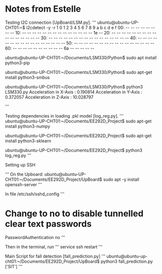 # Notes from Estelle

Testing I2C connection [UpBoard/LSM.py].
'''
ubuntu@ubuntu-UP-CHT01:~$ i2cdetect -y -r 1
     0  1  2  3  4  5  6  7  8  9  a  b  c  d  e  f
00:                         -- -- -- -- -- -- -- -- 
10: -- -- -- -- -- -- -- -- -- -- -- -- -- -- 1e -- 
20: -- -- -- -- -- -- -- -- -- -- -- -- -- -- -- -- 
30: -- -- -- -- -- -- -- -- -- -- -- -- -- -- -- -- 
40: -- -- -- -- -- -- -- -- -- -- -- -- -- -- -- -- 
50: -- -- -- -- -- -- -- -- -- -- -- -- -- -- -- -- 
60: -- -- -- -- -- -- -- -- -- -- 6a -- -- -- -- -- 


ubuntu@ubuntu-UP-CHT01:~/Documents/LSM330/Python$ sudo apt install python3-pip

ubuntu@ubuntu-UP-CHT01:~/Documents/LSM330/Python$ sudo apt-get install python3-smbus

ubuntu@ubuntu-UP-CHT01:~/Documents/LSM330/Python$ python3 LSM330.py 
Acceleration in X-Axis : 0.190814
Acceleration in Y-Axis : 0.372057
Acceleration in Z-Axis : 10.028797

'''


Testing dependencies in loading .pkl model [log_reg.py].
'''
ubuntu@ubuntu-UP-CHT01:~/Documents/EE292D_Project$ sudo apt-get install python3-numpy

ubuntu@ubuntu-UP-CHT01:~/Documents/EE292D_Project$ sudo apt-get install python3-sklearn

ubuntu@ubuntu-UP-CHT01:~/Documents/EE292D_Project$ python3 log_reg.py 
'''



Setting up SSH

'''
On the Upboard:
ubuntu@ubuntu-UP-CHT01:~/Documents/EE292D_Project/UpBoard$ sudo apt -y install openssh-server
'''

In file /etc/ssh/sshd_config
'''
# Change to no to disable tunnelled clear text passwords
PasswordAuthentication no
'''

Then in the terminal, run
'''
service ssh restart
'''

Main Script for fall detection [fall_prediction.py]
'''
ubuntu@ubuntu-up-cht01:~/Documents/EE292D_Project/UpBoard$ python3 fall_prediction.py
['SIT']
'''
